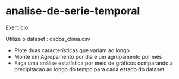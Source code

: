# analise-de-serie-temporal

Exercício:

Utilize o dataset : dados_clima.csv

* Plote duas características que variam ao longo
* Monte um Agrupamento por dia e um agrupamento por mês
* Faça uma análise estatística por meio de gráficos comparando a precipitacao ao longo do tempo para cada estado do dataset
